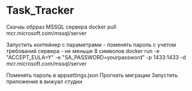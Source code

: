 # Task_Tracker
Скачаь обрраз MSSQL сервера
docker pull mcr.microsoft.com/mssql/server

Запустить контейнер с параметрами - поменять пароль с учетом требований сервера - не меньше 8 символов
docker run -e "ACCEPT_EULA=Y" -e "SA_PASSWORD=yourpassword" -p 1433:1433 -d mcr.microsoft.com/mssql/server

Поменять пароль в appsettings.json
Прогнать миграции
Запустить приложение в вижуал студии
